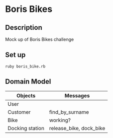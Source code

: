 # Boris Bikes

## Description

Mock up of Boris Bikes challenge

## Set up

```
ruby boris_bike.rb
```

## Domain Model

Objects  | Messages
------------- | -------------
User  | 
Customer  | find_by_surname
Bike |  working? 
Docking station | release_bike, dock_bike

